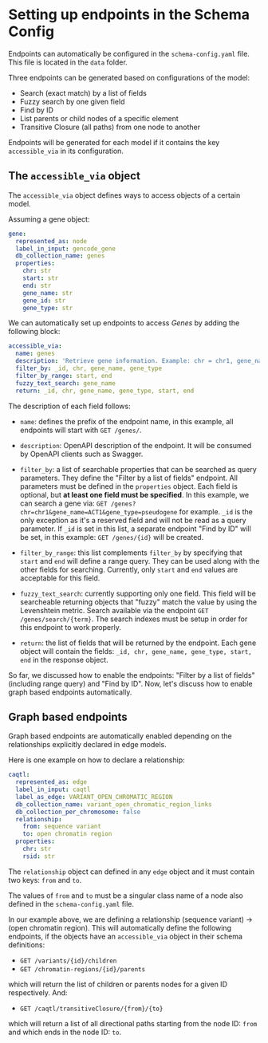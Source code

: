 # Setting up endpoints in the Schema Config

Endpoints can automatically be configured in the `schema-config.yaml` file. This file is located in the `data` folder.

Three endpoints can be generated based on configurations of the model:

* Search (exact match) by a list of fields
* Fuzzy search by one given field
* Find by ID
* List parents or child nodes of a specific element
* Transitive Closure (all paths) from one node to another

Endpoints will be generated for each model if it contains the key `accessible_via` in its configuration.

## The `accessible_via` object

The `accessible_via` object defines ways to access objects of a certain model.

Assuming a gene object:

``` yaml
gene:
  represented_as: node
  label_in_input: gencode_gene
  db_collection_name: genes
  properties:
    chr: str
    start: str
    end: str
    gene_name: str
    gene_id: str
    gene_type: str

```

We can automatically set up endpoints to access *Genes* by adding the following block:

``` yaml
accessible_via:
  name: genes
  description: 'Retrieve gene information. Example: chr = chr1, gene_name = DDX11L1, gene_type = transcribed_unprocessed_pseudogene'
  filter_by: _id, chr, gene_name, gene_type
  filter_by_range: start, end
  fuzzy_text_search: gene_name
  return: _id, chr, gene_name, gene_type, start, end
```

The description of each field follows:

* `name`: defines the prefix of the endpoint name, in this example, all endpoints will start with `GET /genes/`.
* `description`: OpenAPI description of the endpoint. It will be consumed by OpenAPI clients such as Swagger.

* `filter_by`: a list of searchable properties that can be searched as query parameters. They define the "Filter by a list of fields" endpoint. All parameters must be defined in the `properties` object. Each field is optional, but **at least one field must be specified**. In this example, we can search a gene via: `GET /genes?chr=chr1&gene_name=ACT1&gene_type=pseudogene` for example. `_id` is the only exception as it's a reserved field and will not be read as a query parameter. If `_id` is set in this list, a separate endpoint "Find by ID" will be set, in this example: `GET /genes/{id}` will be created.
* `filter_by_range`: this list complements `filter_by` by specifying that `start` and `end` will define a range query. They can be used along with the other fields for searching. Currently, only `start` and `end` values are acceptable for this field.
* `fuzzy_text_search`: currently supporting only one field. This field will be searcheable returning objects that "fuzzy" match the value by using the Levenshtein metric. Search available via the endpoint `GET /genes/search/{term}`. The search indexes must be setup in order for this endpoint to work properly.
* `return`: the list of fields that will be returned by the endpoint. Each gene object will contain the fields: `_id, chr, gene_name, gene_type, start, end` in the response object.

So far, we discussed how to enable the endpoints: "Filter by a list of fields" (including range query) and "Find by ID". Now, let's discuss how to enable graph based endpoints automatically.

## Graph based endpoints

Graph based endpoints are automatically enabled depending on the relationships explicitly declared in edge models.

Here is one example on how to declare a relationship:

``` yaml
caqtl:
  represented_as: edge
  label_in_input: caqtl
  label_as_edge: VARIANT_OPEN_CHROMATIC_REGION
  db_collection_name: variant_open_chromatic_region_links
  db_collection_per_chromosome: false
  relationship:
    from: sequence variant
    to: open chromatin region
  properties:
    chr: str
    rsid: str
```

The `relationship` object can defined in any `edge` object and it must contain two keys: `from` and `to`.

The values of `from` and `to` must be a singular class name of a node also defined in the `schema-config.yaml` file.

In our example above, we are defining a relationship (sequence variant) -> (open chromatin region). This will automatically define the following endpoints, if the objects have an `accessible_via` object in their schema definitions:

* `GET /variants/{id}/children`
* `GET /chromatin-regions/{id}/parents`

which will return the list of children or parents nodes for a given ID respectively. And:

* `GET /caqtl/transitiveClosure/{from}/{to}`

which will return a list of all directional paths starting from the node ID: `from` and which ends in the node ID: `to`.

